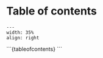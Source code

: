# Table of contents

<div style="clear: both;">

```{figure} ../figures/busy.png
---
width: 35%
align: right
```

</div>
```{tableofcontents}
```